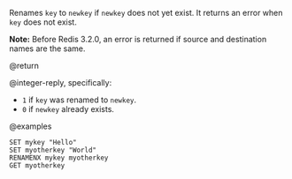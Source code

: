 Renames `key` to `newkey` if `newkey` does not yet exist.
It returns an error when `key` does not exist.

**Note:** Before Redis 3.2.0, an error is returned if source and destination names are the same.

@return

@integer-reply, specifically:

* `1` if `key` was renamed to `newkey`.
* `0` if `newkey` already exists.

@examples

```cli
SET mykey "Hello"
SET myotherkey "World"
RENAMENX mykey myotherkey
GET myotherkey
```
